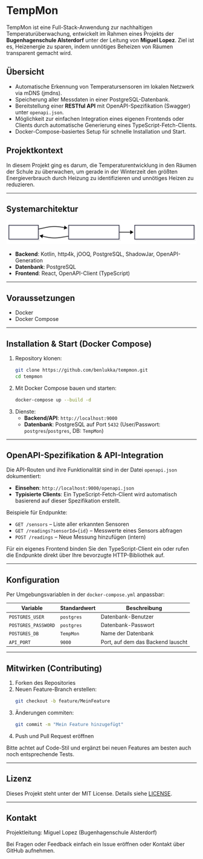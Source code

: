 # TempMon

TempMon ist eine Full-Stack-Anwendung zur nachhaltigen Temperaturüberwachung, entwickelt im Rahmen eines Projekts der **Bugenhagenschule Alsterdorf** unter der Leitung von **Miguel Lopez**. Ziel ist es, Heizenergie zu sparen, indem unnötiges Beheizen von Räumen transparent gemacht wird.

## Übersicht

- Automatische Erkennung von Temperatursensoren im lokalen Netzwerk via mDNS (jmdns).
- Speicherung aller Messdaten in einer PostgreSQL-Datenbank.
- Bereitstellung einer **RESTful API** mit OpenAPI-Spezifikation (Swagger) unter `openapi.json`.
- Möglichkeit zur einfachen Integration eines eigenen Frontends oder Clients durch automatische Generierung eines TypeScript-Fetch-Clients.
- Docker-Compose-basiertes Setup für schnelle Installation und Start.

## Projektkontext

In diesem Projekt ging es darum, die Temperaturentwicklung in den Räumen der Schule zu überwachen, um gerade in der Winterzeit den größten Energieverbrauch durch Heizung zu identifizieren und unnötiges Heizen zu reduzieren.

---

## Systemarchitektur

![Systemarchitektur](./images/application.svg)
   
- **Backend**: Kotlin, http4k, jOOQ, PostgreSQL, ShadowJar, OpenAPI-Generation
- **Datenbank**: PostgreSQL
- **Frontend**: React, OpenAPI-Client (TypeScript)

---

## Voraussetzungen

- Docker
- Docker Compose

---

## Installation & Start (Docker Compose)

1. Repository klonen:
   ```bash
   git clone https://github.com/benlukka/tempmon.git
   cd tempmon
   ```
2. Mit Docker Compose bauen und starten:
   ```bash
   docker-compose up --build -d
   ```
3. Dienste:
   - **Backend/API**: `http://localhost:9000`
   - **Datenbank**: PostgreSQL auf Port `5432` (User/Passwort: `postgres`/`postgres`, DB: `TempMon`)

---

## OpenAPI-Spezifikation & API-Integration

Die API-Routen und ihre Funktionalität sind in der Datei `openapi.json` dokumentiert:

- **Einsehen**: `http://localhost:9000/openapi.json`
- **Typisierte Clients**: Ein TypeScript-Fetch-Client wird automatisch basierend auf dieser Spezifikation erstellt.

Beispiele für Endpunkte:

- `GET /sensors` – Liste aller erkannten Sensoren
- `GET /readings?sensorId={id}` – Messwerte eines Sensors abfragen
- `POST /readings` – Neue Messung hinzufügen (intern)

Für ein eigenes Frontend binden Sie den TypeScript-Client ein oder rufen die Endpunkte direkt über Ihre bevorzugte HTTP-Bibliothek auf.

---

## Konfiguration

Per Umgebungsvariablen in der `docker-compose.yml` anpassbar:

| Variable            | Standardwert | Beschreibung                      |
| ------------------- | ------------ | --------------------------------- |
| `POSTGRES_USER`     | `postgres`   | Datenbank-Benutzer                |
| `POSTGRES_PASSWORD` | `postgres`   | Datenbank-Passwort                |
| `POSTGRES_DB`       | `TempMon`    | Name der Datenbank                |
| `API_PORT`          | `9000`       | Port, auf dem das Backend lauscht |

---

## Mitwirken (Contributing)

1. Forken des Repositories
2. Neuen Feature-Branch erstellen:
   ```bash
   git checkout -b feature/MeinFeature
   ```
3. Änderungen commiten:
   ```bash
   git commit -m "Mein Feature hinzugefügt"
   ```
4. Push und Pull Request eröffnen

Bitte achtet auf Code-Stil und ergänzt bei neuen Features am besten auch noch entsprechende Tests.

---

## Lizenz

Dieses Projekt steht unter der MIT License. Details siehe [LICENSE](./LICENSE).

---

## Kontakt

Projektleitung: Miguel Lopez (Bugenhagenschule Alsterdorf)

Bei Fragen oder Feedback einfach ein Issue eröffnen oder Kontakt über GitHub aufnehmen.

